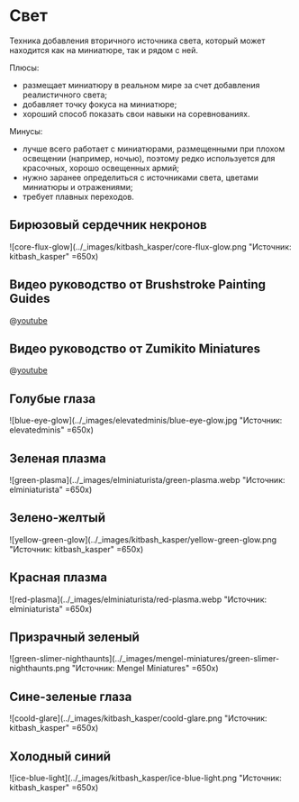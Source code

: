 # Свет

Техника добавления вторичного источника света, который может находится как на миниатюре, так и рядом с ней.

Плюсы:

- размещает миниатюру в реальном мире за счет добавления реалистичного света;
- добавляет точку фокуса на миниатюре;
- хороший способ показать свои навыки на соревнованиях.

Минусы:

- лучше всего работает с миниатюрами, размещенными при плохом освещении (например, ночью), поэтому редко используется для красочных, хорошо освещенных армий;
- нужно заранее определиться с источниками света, цветами миниатюры и отражениями;
- требует плавных переходов.

## Бирюзовый сердечник некронов

![core-flux-glow](../_images/kitbash_kasper/core-flux-glow.png "Источник: kitbash_kasper" =650x)

## Видео руководство от Brushstroke Painting Guides

@[youtube](https://youtu.be/N9anFZQ9ALE?si=PPji3yx3nVBvB8Rd)

## Видео руководство от Zumikito Miniatures

@[youtube](https://youtu.be/lGxjc7cdwms?si=IOR0gDhHV-pQ1Cl-)

## Голубые глаза

![blue-eye-glow](../_images/elevatedminis/blue-eye-glow.jpg "Источник: elevatedminis" =650x)

## Зеленая плазма

![green-plasma](../_images/elminiaturista/green-plasma.webp "Источник: elminiaturista" =650x)

## Зелено-желтый

![yellow-green-glow](../_images/kitbash_kasper/yellow-green-glow.png "Источник: kitbash_kasper" =650x)

## Красная плазма

![red-plasma](../_images/elminiaturista/red-plasma.webp "Источник: elminiaturista" =650x)

## Призрачный зеленый

![green-slimer-nighthaunts](../_images/mengel-miniatures/green-slimer-nighthaunts.png "Источник: Mengel Miniatures" =650x)

## Сине-зеленые глаза

![coold-glare](../_images/kitbash_kasper/coold-glare.png "Источник: kitbash_kasper" =650x)

## Холодный синий

![ice-blue-light](../_images/kitbash_kasper/ice-blue-light.png "Источник: kitbash_kasper" =650x)
